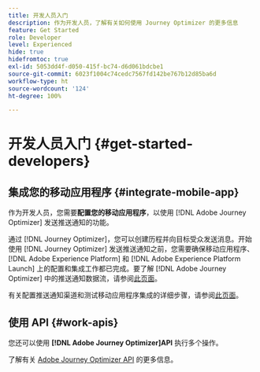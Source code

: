 ```yaml
---
title: 开发人员入门
description: 作为开发人员，了解有关如何使用 Journey Optimizer 的更多信息
feature: Get Started
role: Developer
level: Experienced
hide: true
hidefromtoc: true
exl-id: 5053dd4f-d050-415f-bc74-d6d061bdcbe1
source-git-commit: 6023f1004c74cedc7567fd142be767b12d85ba6d
workflow-type: ht
source-wordcount: '124'
ht-degree: 100%

---
```


# 开发人员入门 {#get-started-developers}

## 集成您的移动应用程序 {#integrate-mobile-app}

作为开发人员，您需要&#x200B;**配置您的移动应用程序**，以使用 [!DNL Adobe Journey Optimizer] 发送推送通知的功能。

通过 [!DNL Journey Optimizer]，您可以创建历程并向目标受众发送消息。开始使用 [!DNL Journey Optimizer] 发送推送通知之前，您需要确保移动应用程序、[!DNL Adobe Experience Platform] 和 [!DNL Adobe Experience Platform Launch] 上的配置和集成工作都已完成。要了解 [!DNL Adobe Journey Optimizer] 中的推送通知数据流，请参阅[此页面](../../push/push-gs.md)。

有关配置推送通知渠道和测试移动应用程序集成的详细步骤，请参阅[此页面](../../push/push-configuration.md)。

## 使用 API {#work-apis}

您还可以使用 **[!DNL Adobe Journey Optimizer]API** 执行多个操作。

了解有关 [Adobe Journey Optimizer API](../../configuration/ajo-apis.md) 的更多信息。